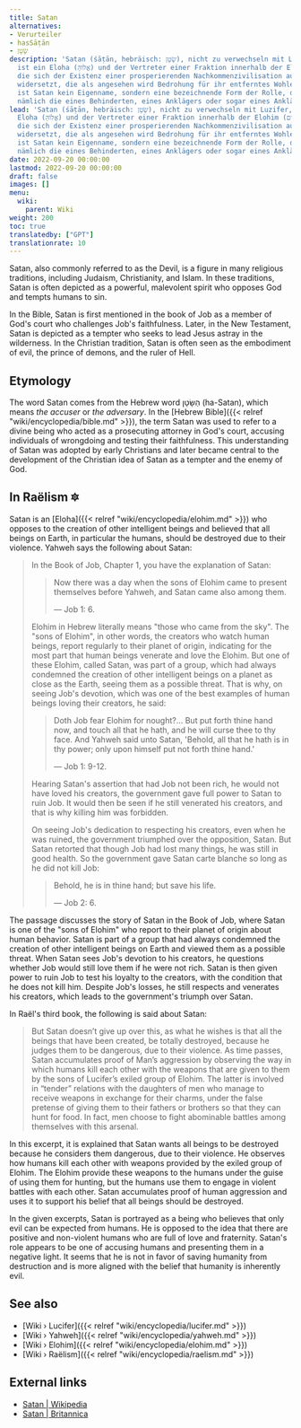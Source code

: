 ```yaml
---
title: Satan
alternatives:
- Verurteiler
- hasSāṭān
- שָׂטָן
description: 'Satan (śāṭān, hebräisch: שָׂטָן), nicht zu verwechseln mit Luzifer,
  ist ein Eloha (אֱלוֹהַּ) und der Vertreter einer Fraktion innerhalb der Elohim (אֱלֹהִים),
  die sich der Existenz einer prosperierenden Nachkommenzivilisation auf der Erde
  widersetzt, die als angesehen wird Bedrohung für ihr entferntes Wohlergehen. Daher
  ist Satan kein Eigenname, sondern eine bezeichnende Form der Rolle, die Satan ausfüllt,
  nämlich die eines Behinderten, eines Anklägers oder sogar eines Anklägers.'
lead: 'Satan (śāṭān, hebräisch: שָׂטָן), nicht zu verwechseln mit Luzifer, ist ein
  Eloha (אֱלוֹהַּ) und der Vertreter einer Fraktion innerhalb der Elohim (אֱלֹהִים),
  die sich der Existenz einer prosperierenden Nachkommenzivilisation auf der Erde
  widersetzt, die als angesehen wird Bedrohung für ihr entferntes Wohlergehen. Daher
  ist Satan kein Eigenname, sondern eine bezeichnende Form der Rolle, die Satan ausfüllt,
  nämlich die eines Behinderten, eines Anklägers oder sogar eines Anklägers.'
date: 2022-09-20 00:00:00
lastmod: 2022-09-20 00:00:00
draft: false
images: []
menu:
  wiki:
    parent: Wiki
weight: 200
toc: true
translatedby: ["GPT"]
translationrate: 10
---
```


Satan, also commonly referred to as the Devil, is a figure in many religious traditions, including Judaism, Christianity, and Islam. In these traditions, Satan is often depicted as a powerful, malevolent spirit who opposes God and tempts humans to sin.

In the Bible, Satan is first mentioned in the book of Job as a member of God's court who challenges Job's faithfulness. Later, in the New Testament, Satan is depicted as a tempter who seeks to lead Jesus astray in the wilderness. In the Christian tradition, Satan is often seen as the embodiment of evil, the prince of demons, and the ruler of Hell.

## Etymology

The word Satan comes from the Hebrew word הַשָּׂטָן (ha-Satan), which means _the accuser_ or _the adversary_. In the [Hebrew Bible]({{< relref "wiki/encyclopedia/bible.md" >}}), the term Satan was used to refer to a divine being who acted as a prosecuting attorney in God's court, accusing individuals of wrongdoing and testing their faithfulness. This understanding of Satan was adopted by early Christians and later became central to the development of the Christian idea of Satan as a tempter and the enemy of God.

## In Raëlism 🔯

Satan is an [Eloha]({{< relref "wiki/encyclopedia/elohim.md" >}}) who opposes to the creation of other intelligent beings and believed that all beings on Earth, in particular the humans, should be destroyed due to their violence. Yahweh says the following about Satan:

> In the Book of Job, Chapter 1, you have the explanation of Satan:
>
>> Now there was a day when the sons of Elohim came to present themselves before Yahweh, and Satan came also among them.
>>
>> — Job 1: 6.
>
> Elohim in Hebrew literally means "those who came from the sky". The "sons of Elohim", in other words, the creators who watch human beings, report regularly to their planet of origin, indicating for the most part that human beings venerate and love the Elohim. But one of these Elohim, called Satan, was part of a group, which had always condemned the creation of other intelligent beings on a planet as close as the Earth, seeing them as a possible threat. That is why, on seeing Job's devotion, which was one of the best examples of human beings loving their creators, he said:
>
>> Doth Job fear Elohim for nought?... But put forth thine hand now, and touch all that he hath, and he will curse thee to thy face. And Yahweh said unto Satan, 'Behold, all that he hath is in thy power; only upon himself put not forth thine hand.'
>>
>> — Job 1: 9-12.
>
> Hearing Satan's assertion that had Job not been rich, he would not have loved his creators, the government gave full power to Satan to ruin Job. It would then be seen if he still venerated his creators, and that is why killing him was forbidden.
>
> On seeing Job's dedication to respecting his creators, even when he was ruined, the government triumphed over the opposition, Satan. But Satan retorted that though Job had lost many things, he was still in good health. So the government gave Satan carte blanche so long as he did not kill Job:
>
>> Behold, he is in thine hand; but save his life.
>>
>> — Job 2: 6.

The passage discusses the story of Satan in the Book of Job, where Satan is one of the "sons of Elohim" who report to their planet of origin about human behavior. Satan is part of a group that had always condemned the creation of other intelligent beings on Earth and viewed them as a possible threat. When Satan sees Job's devotion to his creators, he questions whether Job would still love them if he were not rich. Satan is then given power to ruin Job to test his loyalty to the creators, with the condition that he does not kill him. Despite Job's losses, he still respects and venerates his creators, which leads to the government's triumph over Satan.

In Raël's third book, the following is said about Satan:

> But Satan doesn’t give up over this, as what he wishes is that all the beings that have been created, be totally destroyed, because he judges them to be dangerous, due to their violence. As time passes, Satan accumulates proof of Man’s aggression by observing the way in which humans kill each other with the weapons that are given to them by the sons of Lucifer’s exiled group of Elohim. The latter is involved in “tender” relations with the daughters of men who manage to receive weapons in exchange for their charms, under the false pretense of giving them to their fathers or brothers so that they can hunt for food. In fact, men choose to fight abominable battles among themselves with this arsenal.

In this excerpt, it is explained that Satan wants all beings to be destroyed because he considers them dangerous, due to their violence. He observes how humans kill each other with weapons provided by the exiled group of Elohim. The Elohim provide these weapons to the humans under the guise of using them for hunting, but the humans use them to engage in violent battles with each other. Satan accumulates proof of human aggression and uses it to support his belief that all beings should be destroyed.

In the given excerpts, Satan is portrayed as a being who believes that only evil can be expected from humans. He is opposed to the idea that there are positive and non-violent humans who are full of love and fraternity. Satan's role appears to be one of accusing humans and presenting them in a negative light. It seems that he is not in favor of saving humanity from destruction and is more aligned with the belief that humanity is inherently evil.

## See also

- [Wiki › Lucifer]({{< relref "wiki/encyclopedia/lucifer.md" >}})
- [Wiki › Yahweh]({{< relref "wiki/encyclopedia/yahweh.md" >}})
- [Wiki › Elohim]({{< relref "wiki/encyclopedia/elohim.md" >}})
- [Wiki › Raëlism]({{< relref "wiki/encyclopedia/raelism.md" >}})

## External links

- [Satan | Wikipedia](https://en.wikipedia.org/wiki/Satan)
- [Satan | Britannica](https://www.britannica.com/topic/Satan)
